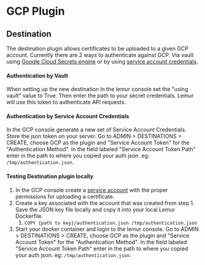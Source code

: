 # GCP Plugin

## Destination
The destination plugin allows certificates to be uploaded to a given GCP account.
Currently there are 2 ways to authenticate against GCP. Via vault using [Google Cloud 
Secrets engine](https://www.vaultproject.io/docs/secrets/gcp) or by using [service account credentials](https://cloud.google.com/iam/docs/service-accounts).

#### Authentication by Vault
When setting up the new destination in the lemur console set the "using vault" value to True. 
Then enter the path to your secret credentials. Lemur will use this token to authenticate API requests.

#### Authentication by Service Account Credentials
In the GCP console generate a new set of Service Account Credentials. Store the json token on your server. Go to ADMIN > DESTINATIONS > CREATE, choose GCP as the plugin and "Service Account Token" for the "Authentication Method".
In the field labeled "Service Account Token Path" enter in the path to where you copied your auth json. eg: `/tmp/authentication.json`.


#### Testing Destination plugin locally
1. In the GCP console create a [service account](https://cloud.google.com/iam/docs/service-accounts) with the proper permissions for uploading a certificate. 
2. Create a key associated with the account that was created from step 1. Save the JSON key file locally and copy it into your local Lemur Dockerfile.
   1. ```COPY {path to key}/authentication.json /tmp/authentication.json```
3. Start your docker container and login to the lemur console. Go to ADMIN > DESTINATIONS > CREATE, choose GCP as the plugin and "Service Account Token" for the "Authentication Method".
In the field labeled "Service Account Token Path" enter in the path to where you copied your auth json. eg: `/tmp/authentication.json`.